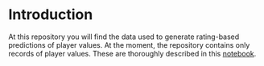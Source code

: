 # Introduction
At this repository you will find the data used to generate rating-based predictions of player values.
At the moment, the repository contains only records of player values. These are thoroughly described in this [notebook](notebooks/player_values_info.ipynb).
